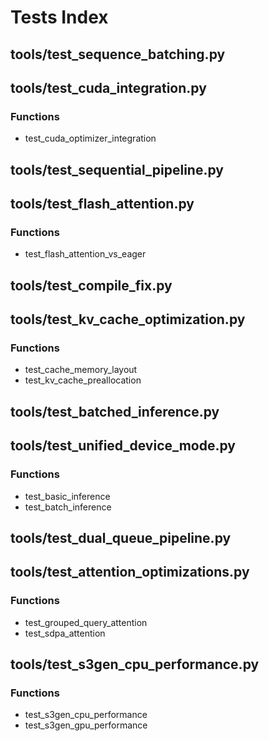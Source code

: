 # Tests Index

## tools/test_sequence_batching.py
## tools/test_cuda_integration.py
### Functions
- test_cuda_optimizer_integration
## tools/test_sequential_pipeline.py
## tools/test_flash_attention.py
### Functions
- test_flash_attention_vs_eager
## tools/test_compile_fix.py
## tools/test_kv_cache_optimization.py
### Functions
- test_cache_memory_layout
- test_kv_cache_preallocation
## tools/test_batched_inference.py
## tools/test_unified_device_mode.py
### Functions
- test_basic_inference
- test_batch_inference
## tools/test_dual_queue_pipeline.py
## tools/test_attention_optimizations.py
### Functions
- test_grouped_query_attention
- test_sdpa_attention
## tools/test_s3gen_cpu_performance.py
### Functions
- test_s3gen_cpu_performance
- test_s3gen_gpu_performance
